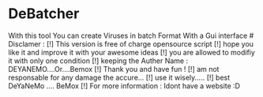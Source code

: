 # DeBatcher
With this tool You can create Viruses in batch Format With a Gui interface   # Disclamer :   [!] This version is free of charge opensource script   [!] hope you like it and improve it with your awesome ideas   [!] you are allowed to modifiy it with only one condition   [!] keeping the Auther Name : DEYANEMO....Or....Bemox   [!] Thank you and have fun !   [!] am not responsable for any damage the accure...   [!] use it wisely.....   [!] best DeYaNeMo .... BeMox    [!] For more information : Idont have a website :D 
